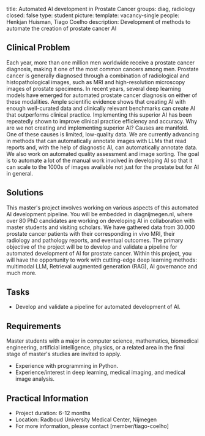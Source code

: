 title: Automated AI development in Prostate Cancer
groups: diag, radiology
closed: false
type: student 
picture: 
template: vacancy-single
people: Henkjan Huisman, Tiago Coelho
description: Development of methods to automate the creation of prostate cancer AI

## Clinical Problem 
Each year, more than one million men worldwide receive a prostate cancer diagnosis, making it one of the most common cancers among men. Prostate cancer is generally diagnosed through a combination of radiological and histopathological images, such as MRI and high-resolution microscopy images of prostate specimens. In recent years, several deep learning models have emerged for automated prostate cancer diagnosis on either of these modalities. Ample scientific evidence shows that creating AI with enough well-curated data and clinically relevant benchmarks can create AI that outperforms clinical practice. Implementing this superior AI has been repeatedly shown to improve clinical practice efficiency and accuracy. Why are we not creating and implementing superior AI? Causes are manifold. One of these causes is limited, low-quality data. We are currently advancing in methods that can automatically annotate images with LLMs that read reports and, with the help of diagnostic AI, can automatically annotate data. We also work on automated quality assessment and image sorting. The goal is to automate a lot of the manual work involved in developing AI so that it can scale to the 1000s of images available not just for the prostate but for AI in general.

## Solutions
This master's project involves working on various aspects of this automated AI development pipeline. You will be embedded in diagnijmegen.nl, where over 80 PhD candidates are working on developing AI in collaboration with master students and visiting scholars. We have gathered data from 30.000 prostate cancer patients with their corresponding in vivo MRI, their radiology and pathology reports, and eventual outcomes. The primary objective of the project will be to develop and validate a pipeline for automated development of AI for prostate cancer. Within this project, you will have the opportunity to work with cutting-edge deep learning methods: multimodal LLM, Retrieval augmented generation (RAG), AI governance and much more. 

## Tasks 
- Develop and validate a pipeline for automated development of AI.

## Requirements 
Master students with a major in computer science, mathematics, biomedical engineering, artificial intelligence, physics, or a related area in the final stage of master's studies are invited to apply.
- Experience with programming in Python.
- Experience/interest in deep learning, medical imaging, and medical image analysis.

## Practical Information 
- Project duration: 6-12 months 
- Location: Radboud University Medical Center, Nijmegen
- For more information, please contact [member/tiago-coelho]
